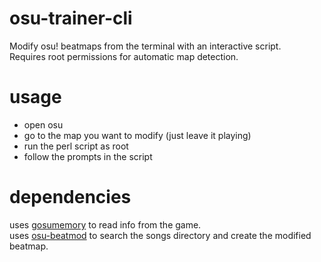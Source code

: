 # osu-trainer-cli
Modify osu! beatmaps from the terminal with an interactive script.  
Requires root permissions for automatic map detection.

# usage
- open osu
- go to the map you want to modify (just leave it playing)
- run the perl script as root
- follow the prompts in the script

# dependencies
uses [gosumemory](https://github.com/l3lackShark/gosumemory) to read info from the game.  
uses [osu-beatmod](https://github.com/MasterIO02/osu-beatmod) to search the songs directory and create the modified beatmap.
